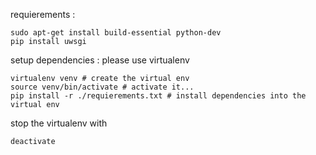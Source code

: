 requierements :
```
sudo apt-get install build-essential python-dev
pip install uwsgi
```

setup dependencies : 
please use virtualenv
```
virtualenv venv # create the virtual env
source venv/bin/activate # activate it... 
pip install -r ./requierements.txt # install dependencies into the virtual env
```

stop the virtualenv with 
```
deactivate
```




